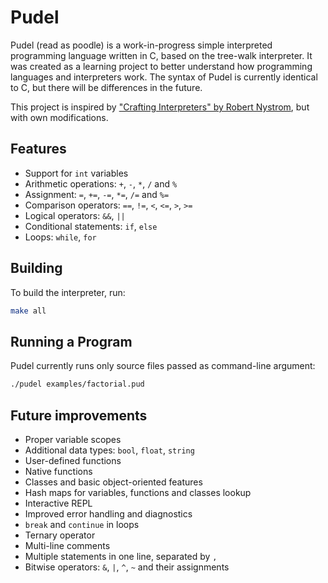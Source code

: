 # Pudel

Pudel (read as poodle) is a work-in-progress simple interpreted programming language written in C, based on the tree-walk interpreter. It was created as a learning project to better understand how programming languages and interpreters work. The syntax of Pudel is currently identical to C, but there will be differences in the future.

This project is inspired by ["Crafting Interpreters" by Robert Nystrom](https://craftinginterpreters.com/), but with own modifications.

## Features

- Support for `int` variables
- Arithmetic operations: `+`, `-`, `*`, `/` and `%`
- Assignment: `=`, `+=`, `-=`, `*=`, `/=` and `%=`
- Comparison operators: `==`, `!=`, `<`, `<=`, `>`, `>=`
- Logical operators: `&&`, `||`
- Conditional statements: `if`, `else`
- Loops: `while`, `for`

## Building

To build the interpreter, run:

```bash
make all
```

## Running a Program

Pudel currently runs only source files passed as command-line argument:

```bash
./pudel examples/factorial.pud
```

## Future improvements

- Proper variable scopes
- Additional data types: `bool`, `float`, `string`
- User-defined functions
- Native functions
- Classes and basic object-oriented features
- Hash maps for variables, functions and classes lookup
- Interactive REPL
- Improved error handling and diagnostics
- `break` and `continue` in loops
- Ternary operator
- Multi-line comments
- Multiple statements in one line, separated by `,`
- Bitwise operators: `&`, `|`, `^`, `~` and their assignments

